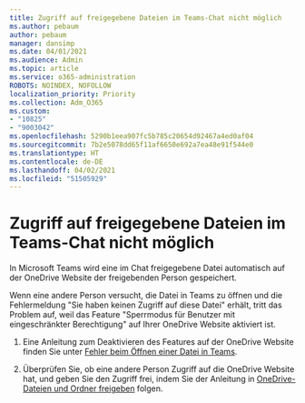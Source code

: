 ```yaml
---
title: Zugriff auf freigegebene Dateien im Teams-Chat nicht möglich
ms.author: pebaum
author: pebaum
manager: dansimp
ms.date: 04/01/2021
ms.audience: Admin
ms.topic: article
ms.service: o365-administration
ROBOTS: NOINDEX, NOFOLLOW
localization_priority: Priority
ms.collection: Adm_O365
ms.custom:
- "10825"
- "9003042"
ms.openlocfilehash: 5290b1eea907fc5b785c20654d92467a4ed0af04
ms.sourcegitcommit: 7b2e5078dd65f11af6650e692a7ea48e91f544e0
ms.translationtype: HT
ms.contentlocale: de-DE
ms.lasthandoff: 04/02/2021
ms.locfileid: "51505929"
---
```

# <a name="unable-to-access-files-shared-in-teams-chat"></a>Zugriff auf freigegebene Dateien im Teams-Chat nicht möglich

In Microsoft Teams wird eine im Chat freigegebene Datei automatisch auf der OneDrive Website der freigebenden Person gespeichert.

Wenn eine andere Person versucht, die Datei in Teams zu öffnen und die Fehlermeldung "Sie haben keinen Zugriff auf diese Datei" erhält, tritt das Problem auf, weil das Feature "Sperrmodus für Benutzer mit eingeschränkter Berechtigung" auf Ihrer OneDrive Website aktiviert ist.

1. Eine Anleitung zum Deaktivieren des Features auf der OneDrive Website finden Sie unter [Fehler beim Öffnen einer Datei in Teams](https://go.microsoft.com/fwlink/?linkid=2155733).

1. Überprüfen Sie, ob eine andere Person Zugriff auf die OneDrive Website hat, und geben Sie den Zugriff frei, indem Sie der Anleitung in [OneDrive-Dateien und Ordner freigeben](https://go.microsoft.com/fwlink/?linkid=2156017) folgen.